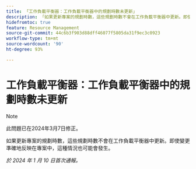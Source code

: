 ```yaml
---
title: 「工作負載平衡器：工作負載平衡器中的規劃時數未更新」
description: 「如果更新專案的規劃時數，這些規劃時數不會在工作負載平衡器中更新。即使變更準確地反映在專案中，這種情況也可能會發生。」
hidefromtoc: true
feature: Resource Management
source-git-commit: 44c6b3f903d88dff46077f5805da31f9ec3c0923
workflow-type: tm+mt
source-wordcount: '90'
ht-degree: 93%

---
```



# 工作負載平衡器：工作負載平衡器中的規劃時數未更新

>[!NOTE]
>
>此問題已在2024年3月7日修正。

如果更新專案的規劃時數，這些規劃時數不會在工作負載平衡器中更新。即使變更準確地反映在專案中，這種情況也可能會發生。

_於 2024 年 1 月 10 日首次通報。_
